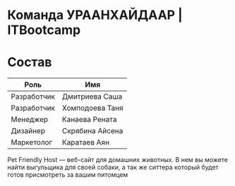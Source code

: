 # Команда УРААНХАЙДААР | ITBootcamp
# Состав
| Роль | Имя |
| --- | --- |
| Разработчик | Дмитриева Саша |
| Разработчик | Хомподоева Таня |
| Менеджер | Канаева Рената |
| Дизайнер | Скрябина Айсена |
| Маркетолог | Каратаев Аян |
Pet Friendly Host —  веб-сайт для домашних животных. В нем вы можете найти выгульщика для своей собаки, а так же ситтера который будет готов присмотреть за вашим питомцем
